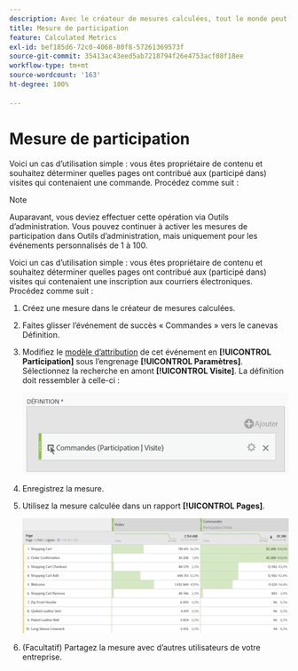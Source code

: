 ```yaml
---
description: Avec le créateur de mesures calculées, tout le monde peut créer une mesure de participation.
title: Mesure de participation
feature: Calculated Metrics
exl-id: bef185d6-72c0-4068-80f8-57261369573f
source-git-commit: 35413ac43eed5ab7218794f26e4753acf08f18ee
workflow-type: tm+mt
source-wordcount: '163'
ht-degree: 100%

---
```


# Mesure de participation

Voici un cas d’utilisation simple : vous êtes propriétaire de contenu et souhaitez déterminer quelles pages ont contribué aux (participé dans) visites qui contenaient une commande. Procédez comme suit :

>[!NOTE]
>
>Auparavant, vous deviez effectuer cette opération via Outils d’administration. Vous pouvez continuer à activer les mesures de participation dans Outils d’administration, mais uniquement pour les événements personnalisés de 1 à 100.

Voici un cas d’utilisation simple : vous êtes propriétaire de contenu et souhaitez déterminer quelles pages ont contribué aux (participé dans) visites qui contenaient une inscription aux courriers électroniques. Procédez comme suit :

1. Créez une mesure dans le créateur de mesures calculées.
1. Faites glisser l’événement de succès « Commandes » vers le canevas Définition.
1. Modifiez le [modèle d’attribution](/help/components/c-calcmetrics/c-workflow/cm-workflow/c-build-metrics/m-metric-type-alloc.md) de cet événement en **[!UICONTROL Participation]** sous l’engrenage **[!UICONTROL Paramètres]**. Sélectionnez la recherche en amont **[!UICONTROL Visite]**. La définition doit ressembler à celle-ci :

   ![](assets/participation.png)

1. Enregistrez la mesure.
1. Utilisez la mesure calculée dans un rapport **[!UICONTROL Pages]**.

   ![](assets/participation-pages.png)

1. (Facultatif) Partagez la mesure avec d’autres utilisateurs de votre entreprise.
